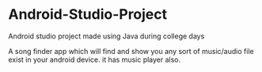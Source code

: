 # Android-Studio-Project

Android studio project made using Java during college days

A song finder app which will find and show you any sort of music/audio file exist in your android device. it has music player also.
